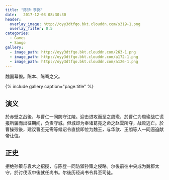 ```yaml
---
title: "陈矫·季弼"
date:   2017-12-03 08:30:30
header:
  overlay_image: http://oyy3dtfqo.bkt.clouddn.com/s319-1.png
  overlay_filter: 0.5
categories:
  - Games
  - Sango
gallery:
  - image_path: http://oyy3dtfqo.bkt.clouddn.com/263-1.png
  - image_path: http://oyy3dtfqo.bkt.clouddn.com/a172-1.png
  - image_path: http://oyy3dtfqo.bkt.clouddn.com/a126-1.png
---
```


魏国幕僚。陈本、陈骞之父。

{% include gallery caption="page.title" %}

## 演义

於赤壁之战後，与曹仁一同防守江陵。迎击进攻而至之周瑜，於曹仁为周瑜战亡谎报所骗而出征期间，负责守城。但城却为奉诸葛亮之命之赵雲所夺，战败逃亡。於曹操殁後，建议曹丕无需等候诏令直接即位为魏王，与华歆、王朗等人一同逼迫献帝让位。

## 正史

拒绝孙策与袁术之招揽，与陈登一同防禦孙策之侵略。尔後前往中央成为魏郡太守，於讨伐汉中後就任尚书。尔後历经尚书令昇至司徒。